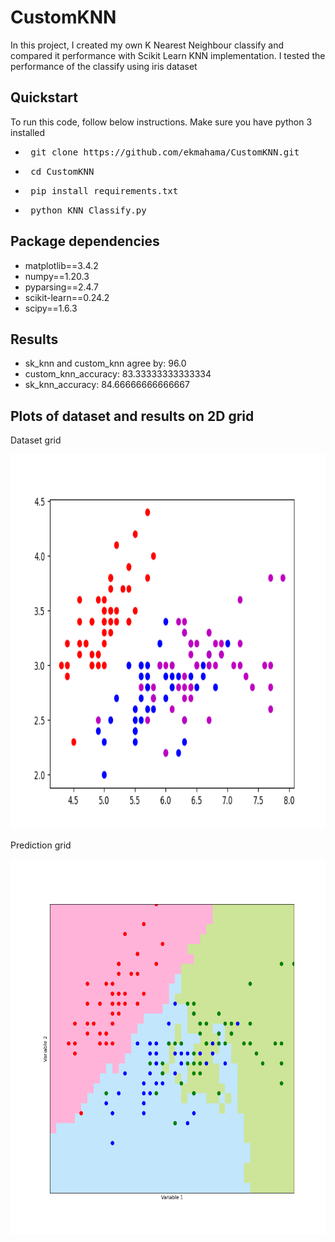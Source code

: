 <h1>CustomKNN</h1>
In this project, I created my own K Nearest Neighbour classify and compared it performance with Scikit Learn KNN implementation. I tested the performance of the classify using iris dataset
<h2>Quickstart</h2>
To run this code, follow below instructions. Make sure you have python 3 installed
<ul>
  <li><pre> git clone https://github.com/ekmahama/CustomKNN.git </pre></li>
  <li><pre> cd CustomKNN </pre></li>
  <li><pre> pip install requirements.txt</pre></li>
  <li><pre> python KNN_Classify.py </pre></li>
</ul>
<h2>Package dependencies </h2>
<ul>
  <li>matplotlib==3.4.2</li>
  <li>numpy==1.20.3</li>
  <li>pyparsing==2.4.7</li>
  <li>scikit-learn==0.24.2</li>
  <li>scipy==1.6.3</li>
</ul>

<h2>Results </h2>
<ul>
  <li>sk_knn and custom_knn agree by: 96.0</li>
  <li>custom_knn_accuracy: 83.33333333333334</li>
  <li>sk_knn_accuracy: 84.66666666666667</li>
</ul>
<h2>Plots of dataset and results on 2D grid </h2>
<p>Dataset grid </p>
<img src="screenshots/dataset.png" alt="original dataset grid" width="650" height="600">
<p>Prediction grid </p>
<img src="screenshots/iris_grid.png" alt="predict grid" width="650" height="600">
